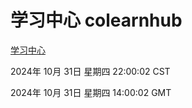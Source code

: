 # 学习中心 colearnhub
[学习中心](http://219.139.197.74:56308/colearnhub/)

2024年 10月 31日 星期四 22:00:02 CST

2024年 10月 31日 星期四 14:00:02 GMT
